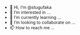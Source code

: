 - 👋 Hi, I’m @stugufaka
- 👀 I’m interested in ...
- 🌱 I’m currently learning ...
- 💞️ I’m looking to collaborate on ...
- 📫 How to reach me ...

<!---
stugufaka/stugufaka is a ✨ special ✨ repository because its `README.md` (this file) appears on your GitHub profile.
You can click the Preview link to take a look at your changes.
--->
